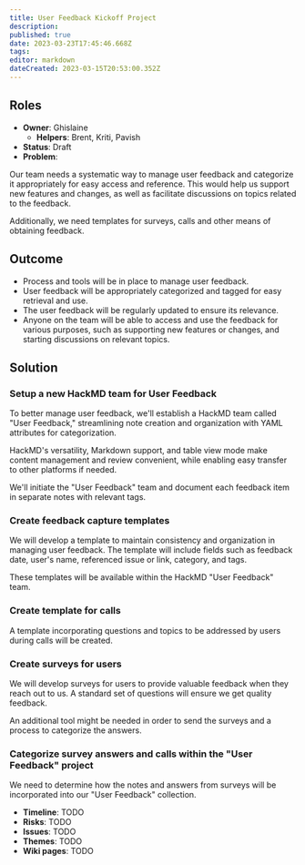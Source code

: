 ```yaml
---
title: User Feedback Kickoff Project
description: 
published: true
date: 2023-03-23T17:45:46.668Z
tags: 
editor: markdown
dateCreated: 2023-03-15T20:53:00.352Z
---
```


## Roles
- **Owner**: Ghislaine
    - **Helpers**: Brent, Kriti, Pavish
- **Status**: Draft
- **Problem**:

Our team needs a systematic way to manage user feedback and categorize it appropriately for easy access and reference. This would help us support new features and changes, as well as facilitate discussions on topics related to the feedback.

Additionally, we need templates for surveys, calls and other means of obtaining feedback.

## Outcome

- Process and tools will be in place to manage user feedback.
- User feedback will be appropriately categorized and tagged for easy retrieval and use.
- The user feedback will be regularly updated to ensure its relevance.
- Anyone on the team will be able to access and use the feedback for various purposes, such as supporting new features or changes, and starting discussions on relevant topics.

## Solution

### Setup a new HackMD team for User Feedback

To better manage user feedback, we'll establish a HackMD team called "User Feedback," streamlining note creation and organization with YAML attributes for categorization.

HackMD's versatility, Markdown support, and table view mode make content management and review convenient, while enabling easy transfer to other platforms if needed.

We'll initiate the "User Feedback" team and document each feedback item in separate notes with relevant tags.

### Create feedback capture templates

We will develop a template to maintain consistency and organization in managing user feedback. The template will include fields such as feedback date, user's name, referenced issue or link, category, and tags.

These templates will be available within the HackMD "User Feedback" team.

### Create template for calls

A template incorporating questions and topics to be addressed by users during calls will be created.

### Create surveys for users

We will develop surveys for users to provide valuable feedback when they reach out to us. A standard set of questions will ensure we get quality feedback.

An additional tool might be needed in order to send the surveys and a process to categorize the answers.

### Categorize survey answers and calls within the "User Feedback" project

We need to determine how the notes and answers from surveys will be incorporated into our "User Feedback" collection.

- **Timeline**: TODO
- **Risks**: TODO
- **Issues**: TODO
- **Themes**: TODO
- **Wiki pages**: TODO

